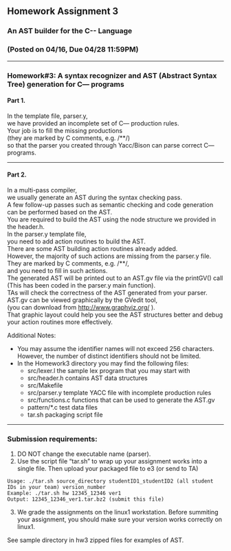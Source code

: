 ## Homework Assignment 3 
### An AST builder for the C-- Language
### (Posted on 04/16, Due 04/28 11:59PM)

---

### Homework#3: A syntax recognizer and AST (Abstract Syntax Tree) generation for C— programs
    
#### Part 1.
In the template file, parser.y,  
we have provided an incomplete set of C— production rules.  
Your job is to fill the missing productions  
(they are marked by C comments, e.g. /**/)  
so that the parser you created through Yacc/Bison can parse correct C— programs.

---

#### Part 2.
In a multi-pass compiler,  
we usually generate an AST during the syntax checking pass.  
A few follow-up passes such as semantic checking and code generation can be performed based on the AST.  
You are required to build the AST using the node structure we provided in the header.h.  
In the parser.y template file,  
you need to add action routines to build the AST.  
There are some AST building action routines already added.  
However, the majority of such actions are missing from the parser.y file.  
They are marked by C comments, e.g. /**/,  
and you need to fill in such actions.  
The generated AST will be printed out to an AST.gv file via the printGV() call  
(This has been coded in the parser.y main function).  
TAs will check the correctness of the AST generated from your parser.  
AST.gv can be viewed graphically by the GVedit tool,  
(you can download from http://www.graphviz.org/ ).  
That graphic layout could help you see the AST structures better and debug your action routines more effectively.  

Additional Notes:  
+ You may assume the identifier names will not exceed 256 characters. However, the number of distinct identifiers should not be limited.
+ In the Homework3  directory you may find the following files:
    + src/lexer.l      the sample lex program that you may start with
    + src/header.h     contains AST data structures
    + src/Makefile
    + src/parser.y         template YACC file with incomplete production rules
    + src/functions.c  functions that can be used to generate the AST.gv
    + pattern/*.c      test data files
    + tar.sh       packaging script file
       
---

### Submission requirements:

1) DO NOT change the executable name (parser).  
2) Use the script file “tar.sh” to wrap up your assignment works into a single file. Then upload your packaged file to e3 (or send to TA)  

```
Usage: ./tar.sh source_directory studentID1_studentID2 (all student IDs in your team) version_number
Example: ./tar.sh hw 12345_12346 ver1
Output: 12345_12346_ver1.tar.bz2 (submit this file)
```

3) We grade the assignments on the linux1 workstation. Before summiting your assignment, you should make sure your version works correctly on linux1.


See sample directory in hw3 zipped files for examples of AST.
